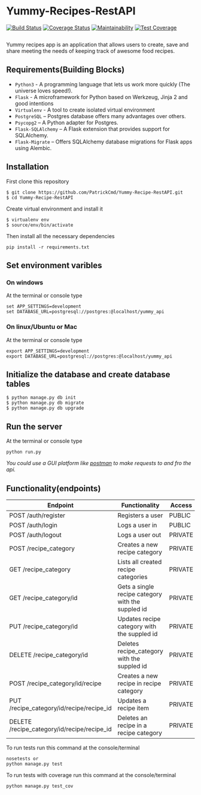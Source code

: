 # Yummy-Recipes-RestAPI
[![Build Status](https://travis-ci.org/PatrickCmd/Yummy-Recipe-RestAPI.svg?branch=master)](https://travis-ci.org/PatrickCmd/Yummy-Recipe-RestAPI)
[![Coverage Status](https://coveralls.io/repos/github/PatrickCmd/Yummy-Recipe-RestAPI/badge.svg?branch=master)](https://coveralls.io/github/PatrickCmd/Yummy-Recipe-RestAPI?branch=master)
[![Maintainability](https://api.codeclimate.com/v1/badges/f0c47514677ca33a508d/maintainability)](https://codeclimate.com/github/PatrickCmd/Yummy-Recipe-RestAPI/maintainability)
[![Test Coverage](https://api.codeclimate.com/v1/badges/f0c47514677ca33a508d/test_coverage)](https://codeclimate.com/github/PatrickCmd/Yummy-Recipe-RestAPI/test_coverage)
```
```
Yummy recipes app is an application that allows users  to create, save and share meeting the needs of keeping track of awesome food recipes.

## Requirements(Building Blocks)
- `Python3` - A programming language that lets us work more quickly (The universe loves speed!).
- `Flask` - A microframework for Python based on Werkzeug, Jinja 2 and good intentions
- `Virtualenv` - A tool to create isolated virtual environment
- `PostgreSQL` – Postgres database offers many advantages over others.
- `Psycopg2` – A Python adapter for Postgres.
- `Flask-SQLAlchemy` – A Flask extension that provides support for SQLAlchemy.
- `Flask-Migrate` – Offers SQLAlchemy database migrations for Flask apps using Alembic.

## Installation
First clone this repository
```
$ git clone https://github.com/PatrickCmd/Yummy-Recipe-RestAPI.git
$ cd Yummy-Recipe-RestAPI
```
Create virtual environment and install it
```
$ virtualenv env
$ source/env/bin/activate
```
Then install all the necessary dependencies
```
pip install -r requirements.txt
```

## Set environment varibles
### On windows
At the terminal or console type
```
set APP_SETTINGS=development
set DATABASE_URL=postgresql://postgres:@localhost/yummy_api
```
### On linux/Ubuntu or Mac
At the terminal or console type
```
export APP_SETTINGS=development
export DATABASE_URL=postgresql://postgres:@localhost/yummy_api
```

## Initialize the database and create database tables
```
$ python manage.py db init
$ python manage.py db migrate
$ python manage.py db upgrade
```

## Run the server
At the terminal or console type
```
python run.py
```

*You could use a GUI platform like [postman](https://www.getpostman.com/) to make requests to and fro the api.*

## Functionality(endpoints)
Endpoint | Functionality| Access
------------ | ------------- | ------------- 
POST /auth/register | Registers a user | PUBLIC
POST /auth/login |Logs a user in | PUBLIC
POST /auth/logout |Logs a user out | PRIVATE
POST /recipe_category | Creates a new recipe category | PRIVATE
GET /recipe_category | Lists all created recipe categories | PRIVATE
GET /recipe_category/id | Gets a single recipe category with the suppled id | PRIVATE
PUT /recipe_category/id | Updates recipe category with the suppled id | PRIVATE
DELETE /recipe_category/id | Deletes recipe_category with the suppled id | PRIVATE
POST /recipe_category/id/recipe | Creates a new recipe in recipe category | PRIVATE
PUT /recipe_category/id/recipe/recipe_id | Updates a recipe item | PRIVATE
DELETE /recipe_category/id/recipe/recipe_id | Deletes an recipe in a recipe category | PRIVATE

To run tests run this command at the console/terminal
```
nosetests or
python manage.py test
```
To run tests with coverage run this command at the console/terminal
```
python manage.py test_cov
```
